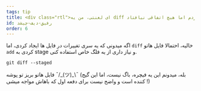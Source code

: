 ```yaml
---
tags: tip
title: <div class="rtl">ای لعنتی، من یه diff اجرا کردم اما هیچ اتفاقی نیافتاد!</div>
id: رفیق-دیف-چیشد
order: 6
---
```


اگه میدونی که یه سری تغییرات در فایل ها ایجاد کردی، اما `diff` خالیه، احتمالا فایل هاتو `add` کردی به stage و نیاز داری از یه فلگ خاص استفاده کنی.

```git
git diff --staged
```
<div class="rtl">
فایل هاتو بریز تو پوشه &macr;/_(ツ)_\&macr; (بله، میدونم این یه فیچره، باگ نیست، اما این گیج کننده است و واضح نیست برای دفعه اول که باهاش مواجه میشی !)
</div>
